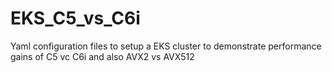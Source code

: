 # EKS_C5_vs_C6i
Yaml configuration files to setup a EKS cluster to demonstrate performance gains of C5 vc C6i and also AVX2 vs AVX512
